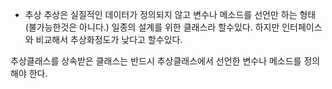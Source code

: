 - 추상
추상은 실질적인 데이터가 정의되지 않고 변수나 메소드를 선언만 하는 형태 (불가능한것은 아니다.)
일종의 설계를 위한 클래스라 할수있다.
하지만 인터페이스와 비교해서 추상화정도가 낮다고 할수있다.

추상클래스를 상속받은 클래스는 반드시 추상클래스에서 선언한 변수나 메소드를 정의 해야 한다.
